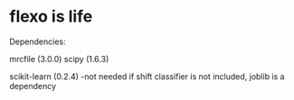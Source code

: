 # flexo is life

Dependencies:

mrcfile (3.0.0)
scipy	(1.6.3)


scikit-learn (0.2.4) -not needed if shift classifier is not included, joblib is a dependency

